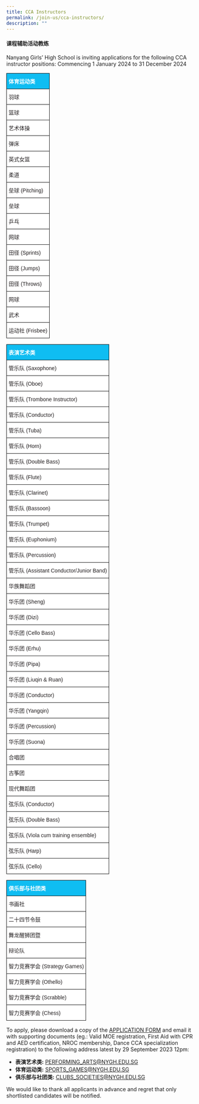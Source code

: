 ```yaml
---
title: CCA Instructors
permalink: /join-us/cca-instructors/
description: ""
---
```

#### **课程辅助活动教练**

Nanyang Girls’ High School is inviting applications for the following CCA instructor positions:
Commencing 1 January 2024 to 31 December 2024

<style type="text/css">
.tg  {border-collapse:collapse;border-spacing:0;}
.tg td{border-color:black;border-style:solid;border-width:1px;font-family:Arial, sans-serif;font-size:14px;
  overflow:hidden;padding:10px 5px;word-break:normal;}
.tg th{border-color:black;border-style:solid;border-width:1px;font-family:Arial, sans-serif;font-size:14px;
  font-weight:normal;overflow:hidden;padding:10px 5px;word-break:normal;}
.tg .tg-list{background-color:#FFF;color:#231F20;text-align:left;vertical-align:top}
.tg .tg-header{background-color:#0FBDF2;color:#FFF;font-weight:bold;text-align:left;vertical-align:bottom}
</style>

<table class="tg">
<thead>
  <tr>
    <th class="tg-header">体育运动类</th>
  </tr>
</thead>
<tbody>
  <tr>    <td class="tg-list">羽球</td>  </tr>
	<tr>    <td class="tg-list">篮球</td>  </tr>
	<tr>    <td class="tg-list">艺术体操</td>  </tr>
	<tr>    <td class="tg-list">弹床</td>  </tr>
	<tr>    <td class="tg-list">英式女篮</td>  </tr>
	<tr>    <td class="tg-list">柔道</td>  </tr>
	<tr>    <td class="tg-list">垒球 (Pitching)</td>  </tr>
	<tr>    <td class="tg-list">垒球</td>  </tr>
	<tr>    <td class="tg-list">乒乓</td>  </tr>
	<tr>    <td class="tg-list">网球</td>  </tr>
	<tr>    <td class="tg-list">田径 (Sprints)</td>  </tr>
	<tr>    <td class="tg-list">田径 (Jumps)</td>  </tr>
	<tr>    <td class="tg-list">田径 (Throws)</td>  </tr>
	<tr>    <td class="tg-list">网球</td>  </tr>
	<tr>    <td class="tg-list">武术</td>  </tr>
	<tr>    <td class="tg-list">运动社 (Frisbee)</td>  </tr>	
</tbody>
</table>

<table class="tg">
<thead>
  <tr>
    <th class="tg-header">表演艺术类</th>
  </tr>
</thead>
<tbody>
  <tr>    <td class="tg-list">管乐队 (Saxophone)</td>  </tr>
	<tr>    <td class="tg-list">管乐队 (Oboe)</td>  </tr>
	<tr>    <td class="tg-list">管乐队 (Trombone Instructor)</td>  </tr>
	<tr>    <td class="tg-list">管乐队 (Conductor)</td>  </tr>
	<tr>    <td class="tg-list">管乐队 (Tuba)</td>  </tr>
	<tr>    <td class="tg-list">管乐队 (Horn)</td>  </tr>
	<tr>    <td class="tg-list">管乐队 (Double Bass)</td>  </tr>
	<tr>    <td class="tg-list">管乐队 (Flute)</td>  </tr>
	<tr>    <td class="tg-list">管乐队 (Clarinet)</td>  </tr>
	<tr>    <td class="tg-list">管乐队 (Bassoon)</td>  </tr>
	<tr>    <td class="tg-list">管乐队 (Trumpet)</td>  </tr>
	<tr>    <td class="tg-list">管乐队 (Euphonium)</td>  </tr>
	<tr>    <td class="tg-list">管乐队 (Percussion)</td>  </tr>
	<tr>    <td class="tg-list">管乐队 (Assistant Conductor/Junior Band)</td>  </tr>
	<tr>    <td class="tg-list">华族舞蹈团</td>  </tr>
	<tr>    <td class="tg-list">华乐团 (Sheng)</td>  </tr>	
	<tr>    <td class="tg-list">华乐团 (Dizi)</td>  </tr>
	<tr>    <td class="tg-list">华乐团 (Cello Bass)</td>  </tr>
	<tr>    <td class="tg-list">华乐团 (Erhu)</td>  </tr>
	<tr>    <td class="tg-list">华乐团 (Pipa)</td>  </tr>
	<tr>    <td class="tg-list">华乐团 (Liuqin &amp; Ruan)</td>  </tr>
	<tr>    <td class="tg-list">华乐团 (Conductor)</td>  </tr>
	<tr>    <td class="tg-list">华乐团 (Yangqin)</td>  </tr>
	<tr>    <td class="tg-list">华乐团 (Percussion)</td>  </tr>
	<tr>    <td class="tg-list">华乐团 (Suona)</td>  </tr>
	<tr>    <td class="tg-list">合唱团</td>  </tr>
	<tr>    <td class="tg-list">古筝团</td>  </tr>
	<tr>    <td class="tg-list">现代舞蹈团</td>  </tr>
	<tr>    <td class="tg-list">弦乐队 (Conductor)</td>  </tr>
	<tr>    <td class="tg-list">弦乐队 (Double Bass)</td>  </tr>
	<tr>    <td class="tg-list">弦乐队 (Viola cum training ensemble)</td>  </tr>
	<tr>    <td class="tg-list">弦乐队 (Harp)</td>  </tr>	
	<tr>    <td class="tg-list">弦乐队 (Cello)</td>  </tr>	
</tbody>
</table>

<table class="tg">
<thead>
  <tr>
    <th class="tg-header">俱乐部与社团类</th>
  </tr>
</thead>
<tbody>
  <tr>    <td class="tg-list">书画社</td>  </tr>
	<tr>    <td class="tg-list">二十四节令鼓</td>  </tr>
	<tr>    <td class="tg-list">舞龙醒狮团暨</td>  </tr>
	<tr>    <td class="tg-list">辩论队</td>  </tr>
	<tr>    <td class="tg-list">智力竞赛学会 (Strategy Games)</td>  </tr>
	<tr>    <td class="tg-list">智力竞赛学会 (Othello)</td>  </tr>
	<tr>    <td class="tg-list">智力竞赛学会 (Scrabble)</td>  </tr>
	<tr>    <td class="tg-list">智力竞赛学会 (Chess)</td>  </tr>
</tbody>
</table>

To apply, please download a copy of the&nbsp;[APPLICATION FORM](/files/application_form_for_coach_or_instructor_0.pdf)&nbsp;and email it with supporting documents (eg.: Valid MOE registration, First Aid with CPR and AED certification, NROC membership, Dance CCA specialization registration) to the following address latest by&nbsp;29 September 2023 12pm:

*   **表演艺术类:**&nbsp;[PERFORMING\_ARTS@NYGH.EDU.SG](mailto:performing_arts@nygh.edu.sg)
*   **体育运动类:**&nbsp;[SPORTS\_GAMES@NYGH.EDU.SG](mailto:sports_games@nygh.edu.sg)
*   **俱乐部与社团类:**&nbsp;[CLUBS\_SOCIETIES@NYGH.EDU.SG](mailto:clubs_societies@nygh.edu.sg)

We would like to thank all applicants in advance and regret that only shortlisted candidates will be notified.
